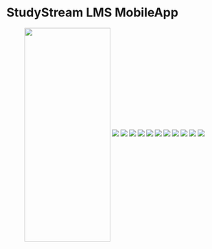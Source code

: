 # StudyStream LMS MobileApp

<p align="center">
  
<img src="Images/1.png" width="200" height="500" align="center">
<img src="Images/2.png" width="fix" height="fix">
<img src="Images/3.png" width="fix" height="fix">
<img src="Images/4.png" width="fix" height="fix">
<img src="Images/5.png" width="fix" height="fix">
<img src="Images/6.png" width="fix" height="fix">
<img src="Images/7.png" width="fix" height="fix">
<img src="Images/8.png" width="fix" height="fix">
<img src="Images/9.png" width="fix" height="fix">
<img src="Images/10.png" width="fix" height="fix">
<img src="Images/11.png" width="fix" height="fix">
<img src="Images/13.png" width="fix" height="fix">


</p>
